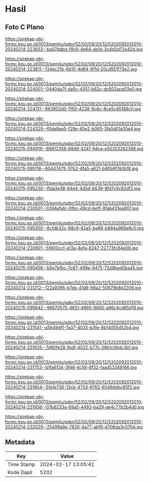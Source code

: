 # Hasil

## Foto C Plano

https://sirekap-obj-formc.kpu.go.id/0013/pemilu/pdpr/52/02/09/20/12/5202092012010-20240214-223653--ba07ddbd-f9c6-4e64-ab1d-3c4d2d72e42d.jpg

https://sirekap-obj-formc.kpu.go.id/0013/pemilu/pdpr/52/02/09/20/12/5202092012010-20240214-223811--134ec21b-6b10-4d84-9f1d-20cd551f73e2.jpg

https://sirekap-obj-formc.kpu.go.id/0013/pemilu/pdpr/52/02/09/20/12/5202092012010-20240214-224001--0440da7f-da5c-4351-b82c-dc602ace03e0.jpg

https://sirekap-obj-formc.kpu.go.id/0013/pemilu/pdpr/52/02/09/20/12/5202092012010-20240214-224131--863902d0-1150-4238-9c6c-8ce5c45188c0.jpg

https://sirekap-obj-formc.kpu.go.id/0013/pemilu/pdpr/52/02/09/20/12/5202092012010-20240214-224329--f0da8ae5-f29e-45e2-b065-3fa5d01a35e4.jpg

https://sirekap-obj-formc.kpu.go.id/0013/pemilu/pdpr/52/02/09/20/12/5202092012010-20240215-094919--89912358-68d9-4241-94ca-e50353262398.jpg

https://sirekap-obj-formc.kpu.go.id/0013/pemilu/pdpr/52/02/09/20/12/5202092012010-20240215-095118--80447475-37b2-4fa5-a621-b80b9f3b1b18.jpg

https://sirekap-obj-formc.kpu.go.id/0013/pemilu/pdpr/52/02/09/20/12/5202092012010-20240215-095230--ffda3e38-64e4-4d5d-b639-9fd7c9c62df3.jpg

https://sirekap-obj-formc.kpu.go.id/0013/pemilu/pdpr/52/02/09/20/12/5202092012010-20240214-230501--0394e5dc-0fbc-49cd-be1f-91ab431ea907.jpg

https://sirekap-obj-formc.kpu.go.id/0013/pemilu/pdpr/52/02/09/20/12/5202092012010-20240215-095350--8cfdb32c-68c9-42a5-be86-b884a966e8c0.jpg

https://sirekap-obj-formc.kpu.go.id/0013/pemilu/pdpr/52/02/09/20/12/5202092012010-20240214-230901--5f800ccf-e13a-4e1a-8247-22773fc84e09.jpg

https://sirekap-obj-formc.kpu.go.id/0013/pemilu/pdpr/52/02/09/20/12/5202092012010-20240215-095456--b5e7bfbc-7c67-499e-9475-72d9bed0ba45.jpg

https://sirekap-obj-formc.kpu.go.id/0013/pemilu/pdpr/52/02/09/20/12/5202092012010-20240214-231212--122a9266-b7eb-41d8-99a2-50679b8e2209.jpg

https://sirekap-obj-formc.kpu.go.id/0013/pemilu/pdpr/52/02/09/20/12/5202092012010-20240215-095642--96670575-4651-4865-8800-a96c4cd65d18.jpg

https://sirekap-obj-formc.kpu.go.id/0013/pemilu/pdpr/52/02/09/20/12/5202092012010-20240214-231541--a5b49df1-7a37-4025-b3fe-8b14055d52b4.jpg

https://sirekap-obj-formc.kpu.go.id/0013/pemilu/pdpr/52/02/09/20/12/5202092012010-20240214-231635--7d60fe28-fbdf-4022-b77c-28b1c06dc3b1.jpg

https://sirekap-obj-formc.kpu.go.id/0013/pemilu/pdpr/52/02/09/20/12/5202092012010-20240214-231753--b1fa6124-3f48-4c56-8f32-faad53249166.jpg

https://sirekap-obj-formc.kpu.go.id/0013/pemilu/pdpr/52/02/09/20/12/5202092012010-20240214-231854--5fa1e736-13cb-4733-9762-6549ddbc85f2.jpg

https://sirekap-obj-formc.kpu.go.id/0013/pemilu/pdpr/52/02/09/20/12/5202092012010-20240214-231936--07b6233a-69a5-4493-ba29-ae4c77b2b4d0.jpg

https://sirekap-obj-formc.kpu.go.id/0013/pemilu/pdpr/52/02/09/20/12/5202092012010-20240214-232029--25499a9e-7820-4a77-abf9-d706da3c070d.jpg


## Metadata

| Key        | Value               |
| ---------- | ------------------- |
| Time Stamp | 2024-02-17 13:05:41 |
| Kode Dapil | 5202                |



